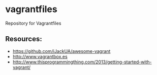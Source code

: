 # vagrantfiles
Repository for Vagrantfiles

## Resources:

- https://github.com/iJackUA/awesome-vagrant
- http://www.vagrantbox.es
- http://www.thisprogrammingthing.com/2013/getting-started-with-vagrant/
